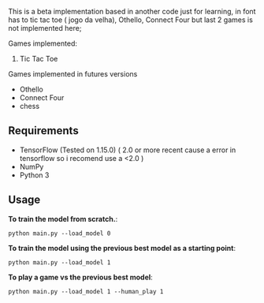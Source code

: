  This is a beta implementation based in another code just for learning, in font has to tic tac toe ( jogo da velha), Othello, Connect Four but last 2 games is not implemented here;


Games implemented:
1) Tic Tac Toe

Games implemented in futures versions 
- Othello
- Connect Four
- chess 

## Requirements
 - TensorFlow (Tested on 1.15.0)  ( 2.0 or more recent cause a error in tensorflow so i recomend use a <2.0 )
 - NumPy
 - Python 3
 
## Usage
**To train the model from scratch.**:
```
python main.py --load_model 0
``` 

**To train the model using the previous best model as a starting point**:
```
python main.py --load_model 1
``` 

**To play a game vs the previous best model**:
```
python main.py --load_model 1 --human_play 1
``` 

